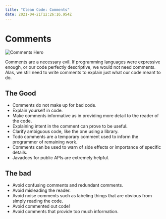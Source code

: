 ```yaml
---
title: "Clean Code: Comments"
date: 2021-04-21T12:26:16.954Z
---
```

# Comments

![Comments Hero](/img/6a00d834515c5f69e201901ecb168f970b-800wi.jpeg "Comments Hero")



Comments are a necessary evil. If programming languages were expressive enough, or our code perfectly descriptive, we would not need comments. Alas, we still need to write comments to explain just what our code meant to do.

## The Good

* Comments do not make up for bad code.
* Explain yourself in code.
* Make comments informative as in providing more detail to the reader of the code.
* Explaining intent in the comment can prove to be useful.
* Clarify ambiguous code, like the one using a library.
* Todo comments are a temporary comment used to inform the programmer of remaining work.
* Comments can be used to warn of side effects or importance of specific details.
* Javadocs for public APIs are extremely helpful.

## The bad

* Avoid confusing comments and redundant comments.
* Avoid misleading the reader.
* Avoid noise comments such as labeling things that are obvious from simply reading the code.
* Avoid commented out code!
* Avoid comments that provide too much information.